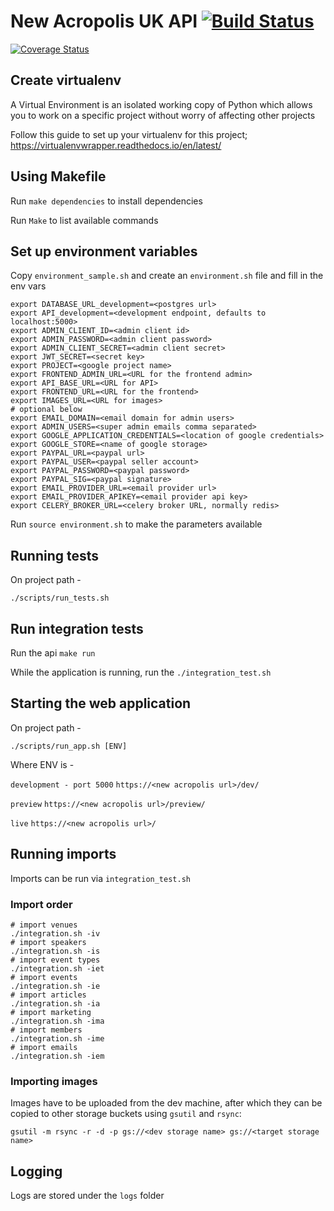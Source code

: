 # New Acropolis UK API  [![Build Status](https://travis-ci.org/NewAcropolis/api.svg?branch=master)](https://travis-ci.org/NewAcropolis/api)
[![Coverage Status](https://coveralls.io/repos/github/NewAcropolis/api/badge.svg?branch=master)](https://coveralls.io/github/NewAcropolis/api?branch=master)

## Create virtualenv

A Virtual Environment is an isolated working copy of Python which
allows you to work on a specific project without worry of affecting other projects

Follow this guide to set up your virtualenv for this project;
https://virtualenvwrapper.readthedocs.io/en/latest/

## Using Makefile

Run `make dependencies` to install dependencies

Run `Make` to list available commands

## Set up environment variables

Copy `environment_sample.sh` and create an `environment.sh` file and fill in the env vars

```
export DATABASE_URL_development=<postgres url>
export API_development=<development endpoint, defaults to localhost:5000>
export ADMIN_CLIENT_ID=<admin client id>
export ADMIN_PASSWORD=<admin client password>
export ADMIN_CLIENT_SECRET=<admin client secret>
export JWT_SECRET=<secret key>
export PROJECT=<google project name>
export FRONTEND_ADMIN_URL=<URL for the frontend admin>
export API_BASE_URL=<URL for API>
export FRONTEND_URL=<URL for the frontend>
export IMAGES_URL=<URL for images>
# optional below
export EMAIL_DOMAIN=<email domain for admin users>
export ADMIN_USERS=<super admin emails comma separated>
export GOOGLE_APPLICATION_CREDENTIALS=<location of google credentials>
export GOOGLE_STORE=<name of google storage>
export PAYPAL_URL=<paypal url>
export PAYPAL_USER=<paypal seller account>
export PAYPAL_PASSWORD=<paypal password>
export PAYPAL_SIG=<paypal signature>
export EMAIL_PROVIDER_URL=<email provider url>
export EMAIL_PROVIDER_APIKEY=<email provider api key>
export CELERY_BROKER_URL=<celery broker URL, normally redis>
```

Run `source environment.sh` to make the parameters available

## Running tests

On project path -

```shell
./scripts/run_tests.sh
```

## Run integration tests

Run the api `make run`

While the application is running, run the `./integration_test.sh`

## Starting the web application

On project path -

```shell
./scripts/run_app.sh [ENV]
```

Where ENV is -

`development - port 5000`
`https://<new acropolis url>/dev/`

`preview`
`https://<new acropolis url>/preview/`

`live`
`https://<new acropolis url>/`

## Running imports

Imports can be run via `integration_test.sh`

### Import order

```
# import venues
./integration.sh -iv
# import speakers
./integration.sh -is
# import event types
./integration.sh -iet
# import events
./integration.sh -ie
# import articles
./integration.sh -ia
# import marketing
./integration.sh -ima
# import members
./integration.sh -ime
# import emails
./integration.sh -iem
```

### Importing images

Images have to be uploaded from the dev machine, after which they can be copied to other storage buckets using `gsutil` and `rsync`:

```
gsutil -m rsync -r -d -p gs://<dev storage name> gs://<target storage name>
```

## Logging

Logs are stored under the `logs` folder

